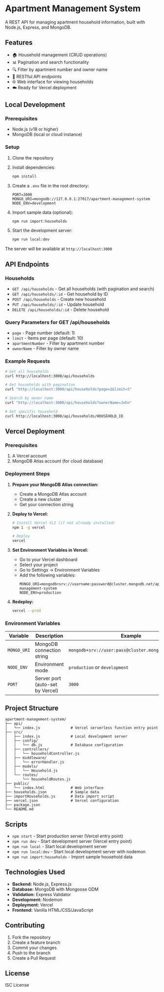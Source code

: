 # Apartment Management System

A REST API for managing apartment household information, built with Node.js, Express, and MongoDB.

## Features

- 🏠 Household management (CRUD operations)
- 📊 Pagination and search functionality
- 🔍 Filter by apartment number and owner name
- 📱 RESTful API endpoints
- 🌐 Web interface for viewing households
- ☁️ Ready for Vercel deployment

## Local Development

### Prerequisites

- Node.js (v18 or higher)
- MongoDB (local or cloud instance)

### Setup

1. Clone the repository
2. Install dependencies:

   ```bash
   npm install
   ```

3. Create a `.env` file in the root directory:

   ```env
   PORT=3000
   MONGO_URI=mongodb://127.0.0.1:27017/apartment-management-system
   NODE_ENV=development
   ```

4. Import sample data (optional):

   ```bash
   npm run import:households
   ```

5. Start the development server:
   ```bash
   npm run local:dev
   ```

The server will be available at `http://localhost:3000`

## API Endpoints

### Households

- `GET /api/households` - Get all households (with pagination and search)
- `GET /api/households/:id` - Get household by ID
- `POST /api/households` - Create new household
- `PUT /api/households/:id` - Update household
- `DELETE /api/households/:id` - Delete household

### Query Parameters for GET /api/households

- `page` - Page number (default: 1)
- `limit` - Items per page (default: 10)
- `apartmentNumber` - Filter by apartment number
- `ownerName` - Filter by owner name

### Example Requests

```bash
# Get all households
curl http://localhost:3000/api/households

# Get households with pagination
curl "http://localhost:3000/api/households?page=2&limit=5"

# Search by owner name
curl "http://localhost:3000/api/households?ownerName=John"

# Get specific household
curl http://localhost:3000/api/households/HOUSEHOLD_ID
```

## Vercel Deployment

### Prerequisites

1. A Vercel account
2. MongoDB Atlas account (for cloud database)

### Deployment Steps

1. **Prepare your MongoDB Atlas connection:**

   - Create a MongoDB Atlas account
   - Create a new cluster
   - Get your connection string

2. **Deploy to Vercel:**

   ```bash
   # Install Vercel CLI (if not already installed)
   npm i -g vercel

   # Deploy
   vercel
   ```

3. **Set Environment Variables in Vercel:**

   - Go to your Vercel dashboard
   - Select your project
   - Go to Settings → Environment Variables
   - Add the following variables:
     ```
     MONGO_URI=mongodb+srv://username:password@cluster.mongodb.net/apartment-management-system
     NODE_ENV=production
     ```

4. **Redeploy:**
   ```bash
   vercel --prod
   ```

### Environment Variables

| Variable    | Description                      | Example                                              |
| ----------- | -------------------------------- | ---------------------------------------------------- |
| `MONGO_URI` | MongoDB connection string        | `mongodb+srv://user:pass@cluster.mongodb.net/dbname` |
| `NODE_ENV`  | Environment mode                 | `production` or `development`                        |
| `PORT`      | Server port (auto-set by Vercel) | `3000`                                               |

## Project Structure

```
apartment-management-system/
├── api/
│   └── index.js              # Vercel serverless function entry point
├── src/
│   ├── index.js              # Local development server
│   ├── config/
│   │   └── db.js             # Database configuration
│   ├── controllers/
│   │   └── householdController.js
│   ├── middleware/
│   │   └── errorHandler.js
│   ├── models/
│   │   └── Household.js
│   └── routes/
│       └── householdRoutes.js
├── public/
│   └── index.html            # Web interface
├── households.json           # Sample data
├── importHouseholds.js       # Data import script
├── vercel.json               # Vercel configuration
├── package.json
└── README.md
```

## Scripts

- `npm start` - Start production server (Vercel entry point)
- `npm run dev` - Start development server (Vercel entry point)
- `npm run local` - Start local development server
- `npm run local:dev` - Start local development server with nodemon
- `npm run import:households` - Import sample household data

## Technologies Used

- **Backend:** Node.js, Express.js
- **Database:** MongoDB with Mongoose ODM
- **Validation:** Express Validator
- **Development:** Nodemon
- **Deployment:** Vercel
- **Frontend:** Vanilla HTML/CSS/JavaScript

## Contributing

1. Fork the repository
2. Create a feature branch
3. Commit your changes
4. Push to the branch
5. Create a Pull Request

## License

ISC License
